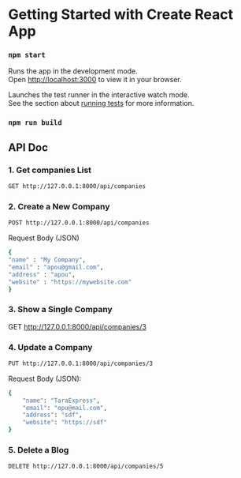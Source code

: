 # Getting Started with Create React App

### `npm start`

Runs the app in the development mode.\
Open [http://localhost:3000](http://localhost:3000) to view it in your browser.

Launches the test runner in the interactive watch mode.\
See the section about [running tests](https://facebook.github.io/create-react-app/docs/running-tests) for more information.

### `npm run build`

## API Doc

### 1. Get companies List

```bash
GET http://127.0.0.1:8000/api/companies
```

### 2. Create a New Company

```bash
POST http://127.0.0.1:8000/api/companies
```

Request Body (JSON)

```bash
{
"name" : "My Company",
"email" : "apou@gmail.com",
"address" : "apou",
"website" : "https://mywebsite.com"
}
```

### 3. Show a Single Company

GET http://127.0.0.1:8000/api/companies/3

### 4. Update a Company

```bash
PUT http://127.0.0.1:8000/api/companies/3
```

Request Body (JSON):

```bash
{
    "name": "TaraExpress",
    "email": "opu@mail.com",
    "address": "sdf",
    "website": "https://sdf"
}
```

### 5. Delete a Blog

```bash
DELETE http://127.0.0.1:8000/api/companies/5
```
